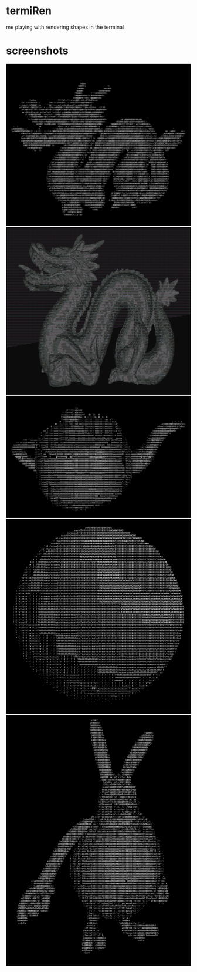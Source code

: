 # termiRen
me playing with rendering shapes in the terminal

# screenshots
![](./images/stanford_dragon.png "stanford_dragon")
![](./images/stanford_dragon2.png "stanford_dragon2")
![](./images/teapot.png "teapot")
![](./images/sphere.png "sphere")
![](./images/big_chungus.png "big_chungus")